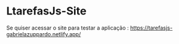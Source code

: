 # LtarefasJs-Site

Se quiser acessar o site para testar a aplicação : 
https://tarefasjs-gabrielazuppardo.netlify.app/
